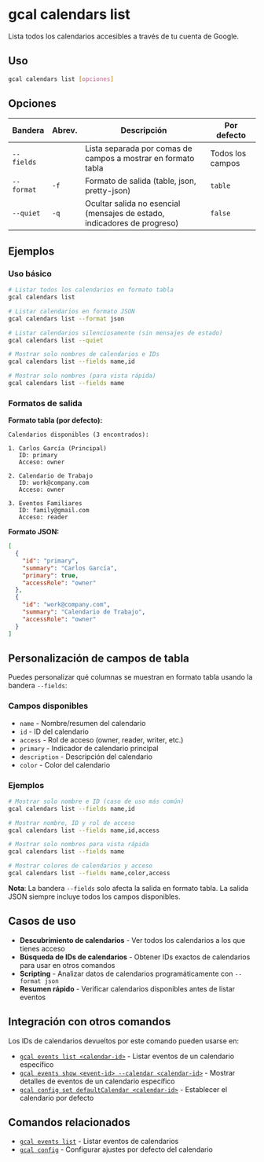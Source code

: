 # gcal calendars list

Lista todos los calendarios accesibles a través de tu cuenta de Google.

## Uso

```bash
gcal calendars list [opciones]
```

## Opciones

| Bandera | Abrev. | Descripción | Por defecto |
|---------|--------|-------------|-------------|
| `--fields` | | Lista separada por comas de campos a mostrar en formato tabla | Todos los campos |
| `--format` | `-f` | Formato de salida (table, json, pretty-json) | `table` |
| `--quiet` | `-q` | Ocultar salida no esencial (mensajes de estado, indicadores de progreso) | `false` |

## Ejemplos

### Uso básico

```bash
# Listar todos los calendarios en formato tabla
gcal calendars list

# Listar calendarios en formato JSON
gcal calendars list --format json

# Listar calendarios silenciosamente (sin mensajes de estado)
gcal calendars list --quiet

# Mostrar solo nombres de calendarios e IDs
gcal calendars list --fields name,id

# Mostrar solo nombres (para vista rápida)
gcal calendars list --fields name
```

### Formatos de salida

**Formato tabla (por defecto):**
```
Calendarios disponibles (3 encontrados):

1. Carlos García (Principal)
   ID: primary
   Acceso: owner

2. Calendario de Trabajo
   ID: work@company.com
   Acceso: owner

3. Eventos Familiares
   ID: family@gmail.com
   Acceso: reader
```

**Formato JSON:**
```json
[
  {
    "id": "primary",
    "summary": "Carlos García",
    "primary": true,
    "accessRole": "owner"
  },
  {
    "id": "work@company.com",
    "summary": "Calendario de Trabajo",
    "accessRole": "owner"
  }
]
```

## Personalización de campos de tabla

Puedes personalizar qué columnas se muestran en formato tabla usando la bandera `--fields`:

### Campos disponibles
- `name` - Nombre/resumen del calendario
- `id` - ID del calendario
- `access` - Rol de acceso (owner, reader, writer, etc.)
- `primary` - Indicador de calendario principal
- `description` - Descripción del calendario
- `color` - Color del calendario

### Ejemplos
```bash
# Mostrar solo nombre e ID (caso de uso más común)
gcal calendars list --fields name,id

# Mostrar nombre, ID y rol de acceso
gcal calendars list --fields name,id,access

# Mostrar solo nombres para vista rápida
gcal calendars list --fields name

# Mostrar colores de calendarios y acceso
gcal calendars list --fields name,color,access
```

**Nota**: La bandera `--fields` solo afecta la salida en formato tabla. La salida JSON siempre incluye todos los campos disponibles.

## Casos de uso

- **Descubrimiento de calendarios** - Ver todos los calendarios a los que tienes acceso
- **Búsqueda de IDs de calendarios** - Obtener IDs exactos de calendarios para usar en otros comandos
- **Scripting** - Analizar datos de calendarios programáticamente con `--format json`
- **Resumen rápido** - Verificar calendarios disponibles antes de listar eventos

## Integración con otros comandos

Los IDs de calendarios devueltos por este comando pueden usarse en:

- [`gcal events list <calendar-id>`](events-list.md) - Listar eventos de un calendario específico
- [`gcal events show <event-id> --calendar <calendar-id>`](events-show.md) - Mostrar detalles de eventos de un calendario específico
- [`gcal config set defaultCalendar <calendar-id>`](config.md) - Establecer el calendario por defecto

## Comandos relacionados

- [`gcal events list`](events-list.md) - Listar eventos de calendarios
- [`gcal config`](config.md) - Configurar ajustes por defecto del calendario